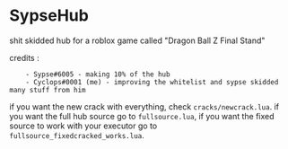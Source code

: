 # SypseHub
shit skidded hub for a roblox game called "Dragon Ball Z Final Stand"

credits : 
```
    - Sypse#6005 - making 10% of the hub
    - Cyclops#0001 (me) - improving the whitelist and sypse skidded many stuff from him
```
if you want the new crack with everything, check ``cracks/newcrack.lua``.
if you want the full hub source go to ``fullsource.lua``, if you want the fixed source to work with your executor go to ``fullsource_fixedcracked_works.lua``.
